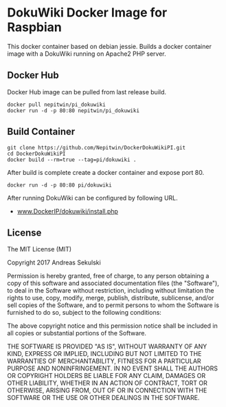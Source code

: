 # DokuWiki Docker Image for Raspbian

This docker container based on debian jessie. Builds a docker container image with a DokuWiki running on Apache2 PHP server.

## Docker Hub

Docker Hub image can be pulled from last release build.

```
docker pull nepitwin/pi_dokuwiki
docker run -d -p 80:80 nepitwin/pi_dokuwiki
```

## Build Container

```
git clone https://github.com/Nepitwin/DockerDokuWikiPI.git
cd DockerDokuWikiPI
docker build --rm=true --tag=pi/dokuwiki .
```

After build is complete create a docker container and expose port 80.

```
docker run -d -p 80:80 pi/dokuwiki
```

After running DokuWiki can be configured by following URL.
  - www.DockerIP/dokuwiki/install.php

## License

The MIT License (MIT)

Copyright 2017 Andreas Sekulski

Permission is hereby granted, free of charge, to any person obtaining a copy of this software and associated documentation files (the "Software"), to deal in the Software without restriction, including without limitation the rights to use, copy, modify, merge, publish, distribute, sublicense, and/or sell copies of the Software, and to permit persons to whom the Software is furnished to do so, subject to the following conditions:

The above copyright notice and this permission notice shall be included in all copies or substantial portions of the Software.

THE SOFTWARE IS PROVIDED "AS IS", WITHOUT WARRANTY OF ANY KIND, EXPRESS OR IMPLIED, INCLUDING BUT NOT LIMITED TO THE WARRANTIES OF MERCHANTABILITY, FITNESS FOR A PARTICULAR PURPOSE AND NONINFRINGEMENT. IN NO EVENT SHALL THE AUTHORS OR COPYRIGHT HOLDERS BE LIABLE FOR ANY CLAIM, DAMAGES OR OTHER LIABILITY, WHETHER IN AN ACTION OF CONTRACT, TORT OR OTHERWISE, ARISING FROM, OUT OF OR IN CONNECTION WITH THE SOFTWARE OR THE USE OR OTHER DEALINGS IN THE SOFTWARE.
